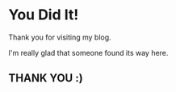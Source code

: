# You Did It!

Thank you for visiting my blog.

I'm really glad that someone found its way here. 

## THANK YOU :)
